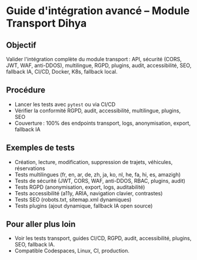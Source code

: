 # Guide d'intégration avancé – Module Transport Dihya

## Objectif
Valider l'intégration complète du module transport : API, sécurité (CORS, JWT, WAF, anti-DDOS), multilingue, RGPD, plugins, audit, accessibilité, SEO, fallback IA, CI/CD, Docker, K8s, fallback local.

## Procédure
- Lancer les tests avec `pytest` ou via CI/CD
- Vérifier la conformité RGPD, audit, accessibilité, multilingue, plugins, SEO
- Couverture : 100% des endpoints transport, logs, anonymisation, export, fallback IA

## Exemples de tests
- Création, lecture, modification, suppression de trajets, véhicules, réservations
- Tests multilingues (fr, en, ar, de, zh, ja, ko, nl, he, fa, hi, es, amazigh)
- Tests de sécurité (JWT, CORS, WAF, anti-DDOS, RBAC, plugins, audit)
- Tests RGPD (anonymisation, export, logs, auditabilité)
- Tests accessibilité (a11y, ARIA, navigation clavier, contrastes)
- Tests SEO (robots.txt, sitemap.xml dynamiques)
- Tests plugins (ajout dynamique, fallback IA open source)

## Pour aller plus loin
- Voir les tests transport, guides CI/CD, RGPD, audit, accessibilité, plugins, SEO, fallback IA.
- Compatible Codespaces, Linux, CI, production.

